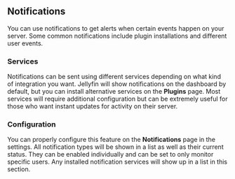 ## Notifications

You can use notifications to get alerts when certain events happen on your server. Some common notifications include plugin installations and different user events.

### Services

Notifications can be sent using different services depending on what kind of integration you want. Jellyfin will show notifications on the dashboard by default, but you can install alternative services on the **Plugins** page. Most services will require additional configuration but can be extremely useful for those who want instant updates for activity on their server.

### Configuration

You can properly configure this feature on the **Notifications** page in the settings. All notification types will be shown in a list as well as their current status. They can be enabled individually and can be set to only monitor specific users. Any installed notification services will show up in a list in this section.
